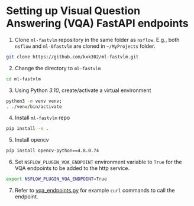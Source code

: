 # Setting up Visual Question Answering (VQA) FastAPI endpoints

1. Clone `ml-fastvlm` repository in the same folder as `nsflow`. E.g., both `nsflow` and `ml-0fastvlm` are cloned in `~/MyProjects` folder.

```bash
git clone https://github.com/kxk302/ml-fastvlm.git
```

2. Change the directory to `ml-fastvlm`

```bash
cd ml-fastvlm
```

3. Using Python *3.10*, create/activate a virtual environment

```bash
python3 -m venv venv;
. ./venv/bin/activate
```

4. Install `ml-fastvlm` repo

```bash
pip install -e .
```
5. Install opencv

```bash
pip install opencv-python==4.8.0.74
```

6. Set `NSFLOW_PLUGIN_VQA_ENDPOINT` environment variable to `True` for the VQA endpoints to be added to the http service.

```bash
export NSFLOW_PLUGIN_VQA_ENDPOINT=True
```

7. Refer to [vqa_endpoints.py](../nsflow/backend/api/v1/vqa_endpoints.py) for example `curl` commands to call the endpoint.
